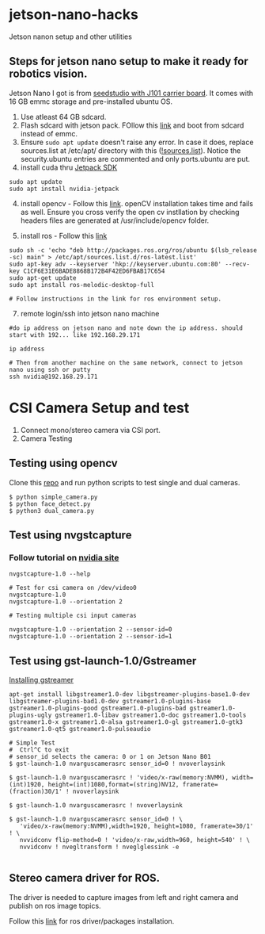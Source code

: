 # jetson-nano-hacks
Jetson nanon setup and other utilities

## Steps for jetson nano setup to make it ready for robotics vision. 
Jetson Nano I got is from [seedstudio with J101 carrier board](https://www.seeedstudio.com/NVIDIAr-Jetson-Nanotm-Developer-Kit-p-2916.html). It comes with 16 GB emmc storage and pre-installed ubuntu OS.

1. Use atleast 64 GB sdcard.
2. Flash sdcard with jetson pack. FOllow this [link](https://wiki.seeedstudio.com/Flash_System_on_SD_card/) and boot from sdcard instead of emmc.
3. Ensure ``` sudo apt update ``` doesn't raise any error. In case it does, replace sources.list at /etc/apt/ directory with this ([!sources.list](https://github.com/pravinkr/jetson-nano-hacks/blob/main/sources.list)). Notice the security.ubuntu entries are commented and only ports.ubuntu are put.
4. install cuda thru [Jetpack SDK](https://docs.nvidia.com/jetson/jetpack/install-jetpack/index.html#package-management-tool)
```
sudo apt update
sudo apt install nvidia-jetpack

```
4. install opencv - Follow this [link](https://automaticaddison.com/how-to-install-opencv-4-5-on-nvidia-jetson-nano/).
   openCV installation takes time and fails as well. Ensure you cross verify the open cv instllation by checking headers files are generated at /usr/include/opencv folder.

6. install ros - Follow this [link](https://www.waveshare.com/wiki/Install_ROS_System_on_Jetson_Nano_%26_Environment_Cofiguration)
```
sudo sh -c 'echo "deb http://packages.ros.org/ros/ubuntu $(lsb_release -sc) main" > /etc/apt/sources.list.d/ros-latest.list'
sudo apt-key adv --keyserver 'hkp://keyserver.ubuntu.com:80' --recv-key C1CF6E31E6BADE8868B172B4F42ED6FBAB17C654
sudo apt-get update
sudo apt install ros-melodic-desktop-full

# Follow instructions in the link for ros environment setup.
```
7. remote login/ssh into jetson nano machine
```
#do ip address on jetson nano and note down the ip address. should start with 192... like 192.168.29.171

ip address

# Then from another machine on the same network, connect to jetson nano using ssh or putty
ssh nvidia@192.168.29.171
```

# CSI Camera Setup and test

1. Connect mono/stereo camera via CSI port.
2. Camera Testing


## Testing using opencv

Clone this [repo](https://github.com/pravinkr/jetson-nano-hacks-CSI-Camera) and run python scripts to test single and dual cameras.
```
$ python simple_camera.py
$ python face_detect.py
$ python3 dual_camera.py

```




## Test using nvgstcapture
### Follow tutorial on [nvidia site](https://developer.nvidia.com/embedded/learn/tutorials/first-picture-csi-usb-camera)

```
nvgstcapture-1.0 --help

# Test for csi camera on /dev/video0
nvgstcapture-1.0
nvgstcapture-1.0 --orientation 2

# Testing multiple csi input cameras

nvgstcapture-1.0 --orientation 2 --sensor-id=0
nvgstcapture-1.0 --orientation 2 --sensor-id=1

```


## Test using gst-launch-1.0/Gstreamer
[Installing gstreamer](https://gstreamer.freedesktop.org/documentation/installing/on-linux.html?gi-language=c)

```
apt-get install libgstreamer1.0-dev libgstreamer-plugins-base1.0-dev libgstreamer-plugins-bad1.0-dev gstreamer1.0-plugins-base gstreamer1.0-plugins-good gstreamer1.0-plugins-bad gstreamer1.0-plugins-ugly gstreamer1.0-libav gstreamer1.0-doc gstreamer1.0-tools gstreamer1.0-x gstreamer1.0-alsa gstreamer1.0-gl gstreamer1.0-gtk3 gstreamer1.0-qt5 gstreamer1.0-pulseaudio
```

```
# Simple Test
#  Ctrl^C to exit
# sensor_id selects the camera: 0 or 1 on Jetson Nano B01
$ gst-launch-1.0 nvarguscamerasrc sensor_id=0 ! nvoverlaysink

$ gst-launch-1.0 nvarguscamerasrc ! 'video/x-raw(memory:NVMM), width=(int)1920, height=(int)1080,format=(string)NV12, framerate=(fraction)30/1' ! nvoverlaysink

$ gst-launch-1.0 nvarguscamerasrc ! nvoverlaysink

$ gst-launch-1.0 nvarguscamerasrc sensor_id=0 ! \
   'video/x-raw(memory:NVMM),width=1920, height=1080, framerate=30/1' ! \
   nvvidconv flip-method=0 ! 'video/x-raw,width=960, height=540' ! \
   nvvidconv ! nvegltransform ! nveglglessink -e
   
```

## Stereo camera driver for ROS.
The driver is needed to capture images from left and right camera and publish on ros image topics.

Follow this [link](https://github.com/borongyuan/jetson_csi_stereo_ros) for ros driver/packages installation.




```
